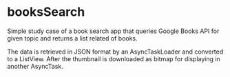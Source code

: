 # booksSearch

Simple study case of a book search app that queries Google Books API for given topic and returns a list related of books.

The data is retrieved in JSON format by an AsyncTaskLoader and converted to a ListView. After the thumbnail is downloaded 
as bitmap for displaying in another AsyncTask.

